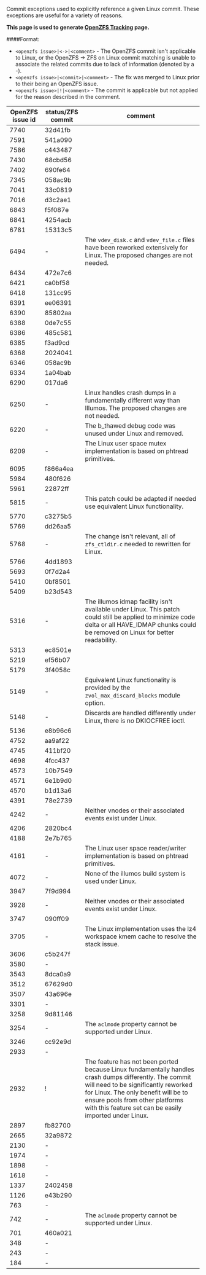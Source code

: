 Commit exceptions used to explicitly reference a given Linux commit.
These exceptions are useful for a variety of reasons.

**This page is used to generate [OpenZFS Tracking](http://build.zfsonlinux.org/openzfs-tracking.html) page.**

####Format:
- `<openzfs issue>|<->|<comment>` - 
The OpenZFS commit isn't applicable to Linux, or 
the OpenZFS -> ZFS on Linux commit matching is unable to associate
the related commits due to lack of information (denoted by a -).
- `<openzfs issue>|<commit>|<comment>` - 
The fix was merged to Linux prior to their being an OpenZFS issue.
- `<openzfs issue>|!|<comment>` - 
The commit is applicable but not applied for the reason described in the comment.

OpenZFS issue id | status/ZFS commit | comment
---|---|---
7740|32d41fb|
7591|541a090|
7586|c443487|
7430|68cbd56|
7402|690fe64|
7345|058ac9b|
7041|33c0819|
7016|d3c2ae1|
6843|f5f087e|
6841|4254acb|
6781|15313c5|
6494|-      |The `vdev_disk.c` and `vdev_file.c` files have been reworked extensively for Linux.  The proposed changes are not needed.
6434|472e7c6|
6421|ca0bf58|
6418|131cc95|
6391|ee06391|
6390|85802aa|
6388|0de7c55|
6386|485c581|
6385|f3ad9cd|
6368|2024041|
6346|058ac9b|
6334|1a04bab|
6290|017da6 |
6250|-      |Linux handles crash dumps in a fundamentally different way than Illumos.  The proposed changes are not needed.
6220|-      |The b_thawed debug code was unused under Linux and removed.
6209|-      |The Linux user space mutex implementation is based on phtread primitives. 
6095|f866a4ea|
5984|480f626|
5961|22872ff|
5815|-      |This patch could be adapted if needed use equivalent Linux functionality.
5770|c3275b5|
5769|dd26aa5|
5768|-      |The change isn't relevant, all of `zfs_ctldir.c` needed to rewritten for Linux.
5766|4dd1893|
5693|0f7d2a4|
5410|0bf8501|
5409|b23d543|
5316|-      |The illumos idmap facility isn't available under Linux.  This patch could still be applied to minimize code delta or all HAVE_IDMAP chunks could be removed on Linux for better readability.
5313|ec8501e|
5219|ef56b07|
5179|3f4058c|
5149|-      |Equivalent Linux functionality is provided by the `zvol_max_discard_blocks` module option.
5148|-      |Discards are handled differently under Linux, there is no DKIOCFREE ioctl.
5136|e8b96c6|
4752|aa9af22|
4745|411bf20|
4698|4fcc437|
4573|10b7549|
4571|6e1b9d0|
4570|b1d13a6|
4391|78e2739|
4242|-      |Neither vnodes or their associated events exist under Linux.
4206|2820bc4|
4188|2e7b765|
4161|-      |The Linux user space reader/writer implementation is based on phtread primitives.
4072|-      |None of the illumos build system is used under Linux.
3947|7f9d994|
3928|-      |Neither vnodes or their associated events exist under Linux.
3747|090ff09|
3705|-      |The Linux implementation uses the lz4 workspace kmem cache to resolve the stack issue.
3606|c5b247f|
3580|-      |
3543|8dca0a9|
3512|67629d0|
3507|43a696e|
3301|-      |
3258|9d81146|
3254|-      |The `aclmode` property cannot be supported under Linux.
3246|cc92e9d|
2933|-      |
2932|!      |The feature has not been ported because Linux fundamentally handles crash dumps differently.  The commit will need to be significantly reworked for Linux.  The only benefit will be to ensure pools from other platforms with this feature set can be easily imported under Linux.
2897|fb82700|
2665|32a9872|
2130|-      |
1974|-      |
1898|-      |
1618|-      |
1337|2402458|
1126|e43b290|
763 |-      |
742 |-      |The `aclmode` property cannot be supported under Linux.
701 |460a021|
348 |-      |
243 |-      |
184 |-      |